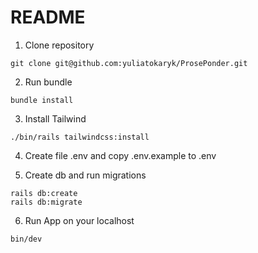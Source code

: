 # README

1. Clone repository

```
git clone git@github.com:yuliatokaryk/ProsePonder.git
```

2. Run bundle
```
bundle install
```

3. Install Tailwind
```
./bin/rails tailwindcss:install
```

4. Create file .env and copy .env.example to .env

5. Create db and run migrations
```
rails db:create
rails db:migrate
```

6. Run App on your localhost
```
bin/dev
```